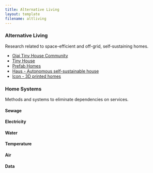 ```yaml
---
title: Alternative Living
layout: template
filename: altliving
--- 
```

### Alternative Living
Research related to space-efficient and off-grid, self-sustaining homes.
* [Ojai Tiny House Community](https://www.facebook.com/groups/1311696078846712/?fref=gc&dti=886839901368363&hc_location=ufi)
* [Tiny House](https://www.treehugger.com/tiny-houses/where-to-park-tiny-house.html)
* [Prefab Homes](https://buildcover.com/)
* [Haus - Autonomous self-sustainable house](https://haus.me/)
* [Icon - 3D printed homes](https://www.iconbuild.com/)

### Home Systems
Methods and systems to eliminate dependencies on services.
#### Sewage
#### Electricity
#### Water
#### Temperature
#### Air
#### Data